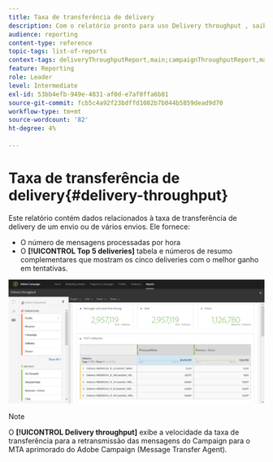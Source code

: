 ```yaml
---
title: Taxa de transferência de delivery
description: Com o relatório pronto para uso Delivery throughput , saiba mais sobre o sucesso do seu delivery.
audience: reporting
content-type: reference
topic-tags: list-of-reports
context-tags: deliveryThroughputReport,main;campaignThroughputReport,main;programThroughputReport,main
feature: Reporting
role: Leader
level: Intermediate
exl-id: 53bb4efb-949e-4831-af0d-e7af0ffa6b81
source-git-commit: fcb5c4a92f23bdffd1082b7b044b5859dead9d70
workflow-type: tm+mt
source-wordcount: '82'
ht-degree: 4%

---
```


# Taxa de transferência de delivery{#delivery-throughput}

Este relatório contém dados relacionados à taxa de transferência de delivery de um envio ou de vários envios. Ele fornece:

* O número de mensagens processadas por hora
* O **[!UICONTROL Top 5 deliveries]** tabela e números de resumo complementares que mostram os cinco deliveries com o melhor ganho em tentativas.

![](assets/delivery_reports_1.png)

>[!NOTE]
>
>O **[!UICONTROL Delivery throughput]** exibe a velocidade da taxa de transferência para a retransmissão das mensagens do Campaign para o MTA aprimorado do Adobe Campaign (Message Transfer Agent).
